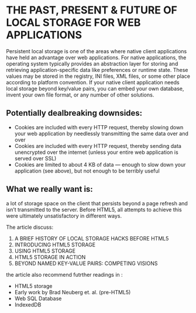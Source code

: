 # THE PAST, PRESENT & FUTURE OF LOCAL STORAGE FOR WEB APPLICATIONS

Persistent local storage is one of the areas where native client applications have held an advantage over web applications. For native applications, the operating system typically provides an abstraction layer for storing and retrieving application-specific data like preferences or runtime state. These values may be stored in the registry, INI files, XML files, or some other place according to platform convention. If your native client application needs local storage beyond key/value pairs, you can embed your own database, invent your own file format, or any number of other solutions.

## Potentially dealbreaking downsides:
* Cookies are included with every HTTP request, thereby slowing down your web application by needlessly transmitting the same data over and over
* Cookies are included with every HTTP request, thereby sending data unencrypted over the internet (unless your entire web application is served over SSL)
* Cookies are limited to about 4 KB of data — enough to slow down your application (see above), but not enough to be terribly useful

## What we really want is:
a lot of storage space on the client that persists beyond a page refresh and isn’t transmitted to the server. Before HTML5, all attempts to achieve this were ultimately unsatisfactory in different ways.

The article discuss: 
1. A BRIEF HISTORY OF LOCAL STORAGE HACKS BEFORE HTML5
2. INTRODUCING HTML5 STORAGE
3. USING HTML5 STORAGE
4. HTML5 STORAGE IN ACTION
5. BEYOND NAMED KEY-VALUE PAIRS: COMPETING VISIONS

the article also recommend futrther readings in :
* HTML5 storage
* Early work by Brad Neuberg et. al. (pre-HTML5)
* Web SQL Database
* IndexedDB